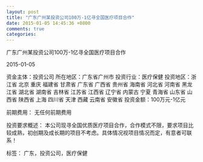 ```yaml
---
layout: post
title: "广东广州某投资公司100万-1亿寻全国医疗项目合作"
date: 2015-01-05 14:45:36 +0800
comments: true
categories: 
---
```

广东广州某投资公司100万-1亿寻全国医疗项目合作



2015-01-05

资金主体：投资公司
所在地区：广东省广州市
投资行业：医疗保健
投资地区：浙江省 北京 重庆 福建省 甘肃省 广东省 广西省 贵州省 海南省 河北省 河南省 黑龙江省 湖北省 湖南省 吉林省 江苏省 江西省 辽宁省 内蒙古 宁夏 青海省 山东省 山西省 陕西省 上海 四川省 天津 西藏 云南省 安徽省
投资金额：100万元-1亿元

前期费用：
无任何前期费用

投资要求概述：
本公司现寻全国优质医疗项目合作，合作模式不限，要求项目比较成熟，初创期及成长期的项目不考虑。具体情况视项目情况而定，有意者可联系！

标签：
广东，投资公司，医疗保健


